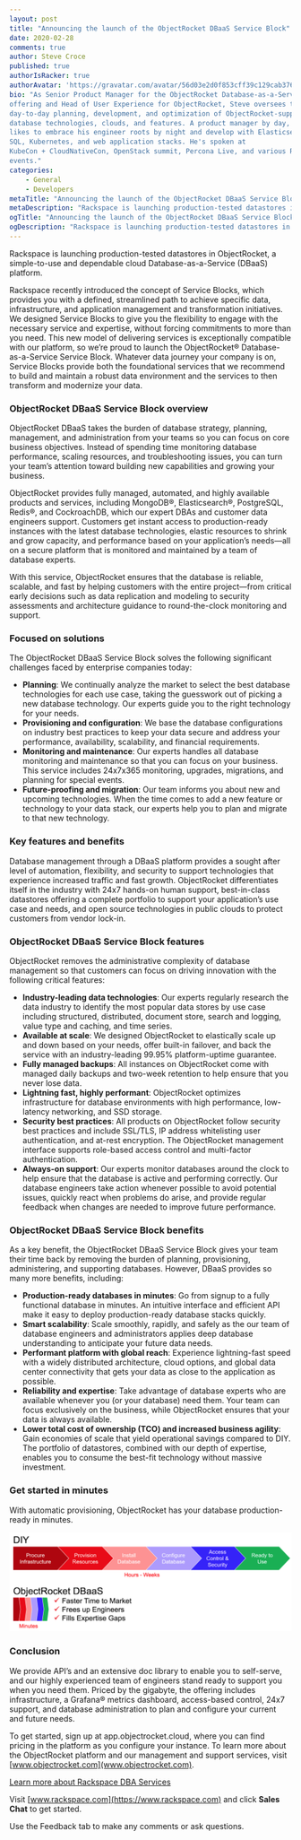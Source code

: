 ```yaml
---
layout: post
title: "Announcing the launch of the ObjectRocket DBaaS Service Block"
date: 2020-02-28
comments: true
author: Steve Croce
published: true
authorIsRacker: true
authorAvatar: 'https://gravatar.com/avatar/56d03e2d0f853cff39c129cab3761d49'
bio: "As Senior Product Manager for the ObjectRocket Database-as-a-Service
offering and Head of User Experience for ObjectRocket, Steve oversees the
day-to-day planning, development, and optimization of ObjectRocket-supported
database technologies, clouds, and features. A product manager by day, he still
likes to embrace his engineer roots by night and develop with Elasticsearch,
SQL, Kubernetes, and web application stacks. He's spoken at
KubeCon + CloudNativeCon, OpenStack summit, Percona Live, and various Rackspace
events."
categories:
    - General
    - Developers
metaTitle: "Announcing the launch of the ObjectRocket DBaaS Service Block"
metaDescription: "Rackspace is launching production-tested datastores in ObjectRocket, a simple-to-use and dependable cloud Database-as-a-Service (DBaaS) platform."
ogTitle: "Announcing the launch of the ObjectRocket DBaaS Service Block"
ogDescription: "Rackspace is launching production-tested datastores in ObjectRocket, a simple-to-use and dependable cloud Database-as-a-Service (DBaaS) platform."
---
```


Rackspace is launching production-tested datastores in ObjectRocket, a
simple-to-use and dependable cloud Database-as-a-Service (DBaaS) platform.

<!--more-->

Rackspace recently introduced the concept of Service Blocks, which provides you
with a defined, streamlined path to achieve specific data, infrastructure, and
application management and transformation initiatives. We designed Service Blocks
to give you the flexibility to engage with the necessary service and expertise,
without forcing commitments to more than you need. This new model of delivering
services is exceptionally compatible with our platform, so we’re proud to launch
the ObjectRocket® Database-as-a-Service Service Block. Whatever data journey your
company is on, Service Blocks provide both the foundational services that we
recommend to build and maintain a robust data environment and the services to
then transform and modernize your data.

### ObjectRocket DBaaS Service Block overview

ObjectRocket DBaaS takes the burden of database strategy, planning, management,
and administration from your teams so you can focus on core business objectives.
Instead of spending time monitoring database performance, scaling resources, and
troubleshooting issues, you can turn your team’s attention toward building new
capabilities and growing your business.

ObjectRocket provides fully managed, automated, and highly available products and
services, including MongoDB®, Elasticsearch®, PostgreSQL, Redis®, and CockroachDB,
which our expert DBAs and customer data engineers support. Customers get
instant access to production-ready instances with the latest database
technologies, elastic resources to shrink and grow capacity, and performance
based on your application’s needs&mdash;all on a secure platform that is
monitored and maintained by a team of database experts.

With this service, ObjectRocket ensures that the database is reliable, scalable,
and fast by helping customers with the entire project&mdash;from critical early
decisions such as data replication and modeling to security assessments and
architecture guidance to round-the-clock monitoring and support.

### Focused on solutions

The ObjectRocket DBaaS Service Block solves the following significant challenges
faced by enterprise companies today:

- **Planning**: We continually analyze the market to select the best database
  technologies for each use case, taking the guesswork out of picking a new
  database technology. Our experts guide you to the right technology for your
  needs.
- **Provisioning and configuration**: We base the database configurations on
  industry best practices to keep your data secure and address your performance,
  availability, scalability, and financial requirements.
- **Monitoring and maintenance**: Our experts handles all database monitoring
  and maintenance so that you can focus on your business. This service includes
  24x7x365 monitoring, upgrades, migrations, and planning for special events.
- **Future-proofing and migration**: Our team informs you about new and upcoming
  technologies. When the time comes to add a new feature or technology to your
  data stack, our experts help you to plan and migrate to that new technology.

### Key features and benefits

Database management through a DBaaS platform provides a sought after level of
automation, flexibility, and security to support technologies that experience
increased traffic and fast growth. ObjectRocket differentiates itself in the
industry with 24x7 hands-on human support, best-in-class datastores offering a
complete portfolio to support your application’s use case and needs, and open
source technologies in public clouds to protect customers from vendor lock-in.

### ObjectRocket DBaaS Service Block features

ObjectRocket removes the administrative complexity of database management so that
customers can focus on driving innovation with the following critical features:

- **Industry-leading data technologies**: Our experts regularly research the
  data industry to identify the most popular data stores by use case including
  structured, distributed, document store, search and logging, value type and
  caching, and time series.
- **Available at scale**: We designed ObjectRocket to elastically scale up and
  down based on your needs, offer built-in failover, and back the service with
  an industry-leading 99.95% platform-uptime guarantee.
- **Fully managed backups**: All instances on ObjectRocket come with managed
  daily backups and two-week retention to help ensure that you never lose data.
- **Lightning fast, highly performant**: ObjectRocket optimizes infrastructure
  for database environments with high performance, low-latency networking, and
  SSD storage.
- **Security best practices**: All products on ObjectRocket follow security best
  practices and include SSL/TLS, IP address whitelisting user authentication,
  and at-rest encryption. The ObjectRocket management interface supports
  role-based access control and multi-factor authentication.
- **Always-on support**: Our experts monitor databases around the clock to help
  ensure that the database is active and performing correctly. Our database
  engineers take action whenever possible to avoid potential issues, quickly
  react when problems do arise, and provide regular feedback when changes are
  needed to improve future performance.

### ObjectRocket DBaaS Service Block benefits

As a key benefit, the ObjectRocket DBaaS Service Block gives your team their time
back by removing the burden of planning, provisioning, administering, and
supporting databases. However, DBaaS provides so many more benefits, including:

- **Production-ready databases in minutes**: Go from signup to a fully functional
  database in minutes. An intuitive interface and efficient API make it easy to
  deploy production-ready database stacks quickly.
- **Smart scalability**: Scale smoothly, rapidly, and safely as the our team of
  database engineers and administrators applies deep database understanding to
  anticipate your future data needs.
- **Performant platform with global reach**: Experience lightning-fast speed
  with a widely distributed architecture, cloud options, and global data center
  connectivity that gets your data as close to the application as possible.
- **Reliability and expertise**: Take advantage of database experts who are
  available whenever you (or your database) need them. Your team can focus
  exclusively on the business, while ObjectRocket ensures that your data is
  always available.
- **Lower total cost of ownership (TCO) and increased business agility**: Gain
  economies of scale that yield operational savings compared to DIY. The
  portfolio of datastores, combined with our depth of expertise, enables you to
  consume the best-fit technology without massive investment.

### Get started in minutes

With automatic provisioning, ObjectRocket has your database production-ready in
minutes.

![](Picture1.png)

### Conclusion

We provide API’s and an extensive doc library to enable you to self-serve, and
our highly experienced team of engineers stand ready to support you when you
need them. Priced by the gigabyte, the offering includes infrastructure, a
Grafana® metrics dashboard, access-based control, 24x7 support, and database
administration to plan and configure your current and future needs.

To get started, sign up at app.objectrocket.cloud, where you can find pricing in
the platform as you configure your instance. To learn more about the ObjectRocket
platform and our management and support services, visit [www.objectrocket.com](www.objectrocket.com).

<a class="cta blue" id="cta" href="https://www.rackspace.com/data/dba-services">Learn more about Rackspace DBA Services</a>

Visit [www.rackspace.com](https://www.rackspace.com) and click **Sales Chat**
to get started.

Use the Feedback tab to make any comments or ask questions.
